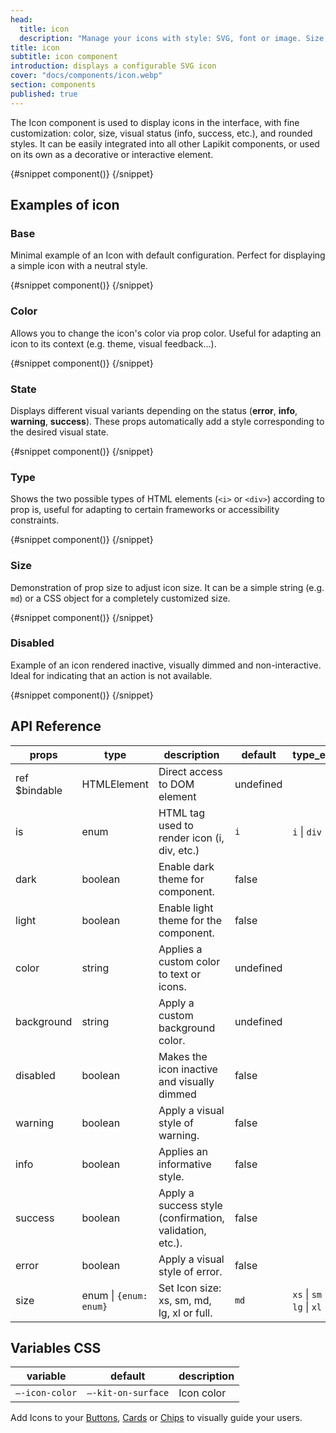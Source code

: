 ```yaml
---
head:
  title: icon
  description: "Manage your icons with style: SVG, font or image. Size, color, state: Lapikit's Icon component adapts to your needs Svelte"
title: icon
subtitle: icon component
introduction: displays a configurable SVG icon
cover: "docs/components/icon.webp"
section: components
published: true
---
```


<script>
    import { Sandbox } from '$lib/components/index.js';
    // components
    import IconBase from "$lib/components/docs/icon/icon-base.svelte";
    import IconBaseCode from "$lib/components/docs/icon/icon-base.svelte?raw";
    import IconColor from "$lib/components/docs/icon/icon-color.svelte";
    import IconColorCode from "$lib/components/docs/icon/icon-color.svelte?raw";
    import IconState from "$lib/components/docs/icon/icon-state.svelte";
    import IconStateCode from "$lib/components/docs/icon/icon-state.svelte?raw";
    import IconType from "$lib/components/docs/icon/icon-type.svelte";
    import IconTypeCode from "$lib/components/docs/icon/icon-type.svelte?raw";
    import IconSize from "$lib/components/docs/icon/icon-size.svelte";
    import IconSizeCode from "$lib/components/docs/icon/icon-size.svelte?raw";
    import IconDisabled from "$lib/components/docs/icon/icon-disabled.svelte";
    import IconDisabledCode from "$lib/components/docs/icon/icon-disabled.svelte?raw";
</script>

The Icon component is used to display icons in the interface, with fine customization: color, size, visual status (info, success, etc.), and rounded styles. It can be easily integrated into all other Lapikit components, or used on its own as a decorative or interactive element.

<Sandbox name="icon-sandbox" code={IconBaseCode} presentation>
	{#snippet component()}
		<IconBase/>
	{/snippet}
</Sandbox>

## Examples of icon

### Base

Minimal example of an Icon with default configuration. Perfect for displaying a simple icon with a neutral style.

<Sandbox name="icon-base-sandbox" code={IconBaseCode}>
	{#snippet component()}
		<IconBase/>
	{/snippet}
</Sandbox>

### Color

Allows you to change the icon's color via prop color. Useful for adapting an icon to its context (e.g. theme, visual feedback...).

<Sandbox name="icon-base-sandbox" code={IconColorCode}>
	{#snippet component()}
		<IconColor/>
	{/snippet}
</Sandbox>

### State

Displays different visual variants depending on the status (**error**, **info**, **warning**, **success**). These props automatically add a style corresponding to the desired visual state.

<Sandbox name="icon-state-sandbox" code={IconStateCode}>
	{#snippet component()}
		<IconState/>
	{/snippet}
</Sandbox>

### Type

Shows the two possible types of HTML elements (`<i>` or `<div>`) according to prop is, useful for adapting to certain frameworks or accessibility constraints.

<Sandbox name="icon-type-sandbox" code={IconTypeCode}>
	{#snippet component()}
		<IconType/>
	{/snippet}
</Sandbox>

### Size

Demonstration of prop size to adjust icon size. It can be a simple string (e.g. `md`) or a CSS object for a completely customized size.

<Sandbox name="icon-size-sandbox" code={IconSizeCode}>
	{#snippet component()}
		<IconSize/>
	{/snippet}
</Sandbox>

### Disabled

Example of an icon rendered inactive, visually dimmed and non-interactive. Ideal for indicating that an action is not available.

<Sandbox name="icon-disabled-sandbox" code={IconDisabledCode}>
	{#snippet component()}
		<IconDisabled/>
	{/snippet}
</Sandbox>

## API Reference

| props         | type                   | description                                             | default   | type_extend                                    |
| ------------- | ---------------------- | ------------------------------------------------------- | --------- | ---------------------------------------------- |
| ref $bindable | HTMLElement            | Direct access to DOM element                            | undefined |                                                |
| is            | enum                   | HTML tag used to render icon (i, div, etc.)             | `i`       | `i` \| `div`                                   |
| dark          | boolean                | Enable dark theme for component.                        | false     |                                                |
| light         | boolean                | Enable light theme for the component.                   | false     |                                                |
| color         | string                 | Applies a custom color to text or icons.                | undefined |                                                |
| background    | string                 | Apply a custom background color.                        | undefined |                                                |
| disabled      | boolean                | Makes the icon inactive and visually dimmed             | false     |                                                |
| warning       | boolean                | Apply a visual style of warning.                        | false     |                                                |
| info          | boolean                | Applies an informative style.                           | false     |                                                |
| success       | boolean                | Apply a success style (confirmation, validation, etc.). | false     |                                                |
| error         | boolean                | Apply a visual style of error.                          | false     |
| size          | enum \| `{enum: enum}` | Set Icon size: xs, sm, md, lg, xl or full.              | `md`      | `xs` \| `sm` \| `md` \| `lg` \| `xl` \| `full` |

## Variables CSS

| variable       | default            | description |
| -------------- | ------------------ | ----------- |
| `–-icon-color` | `–-kit-on-surface` | Icon color  |

Add Icons to your [Buttons](/docs/components/button), [Cards](/docs/components/card) or [Chips](/docs/components/chip) to visually guide your users.

